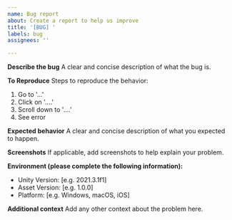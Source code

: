 ```yaml
---
name: Bug report
about: Create a report to help us improve
title: '[BUG] '
labels: bug
assignees: ''

---
```


**Describe the bug**
A clear and concise description of what the bug is.

**To Reproduce**
Steps to reproduce the behavior:
1. Go to '...'
2. Click on '....'
3. Scroll down to '....'
4. See error

**Expected behavior**
A clear and concise description of what you expected to happen.

**Screenshots**
If applicable, add screenshots to help explain your problem.

**Environment (please complete the following information):**
 - Unity Version: [e.g. 2021.3.1f1]
 - Asset Version: [e.g. 1.0.0]
 - Platform: [e.g. Windows, macOS, iOS]

**Additional context**
Add any other context about the problem here.